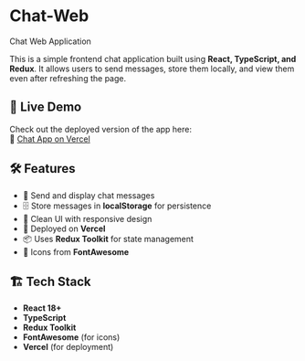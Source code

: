 # Chat-Web
Chat Web Application

This is a simple frontend chat application built using **React, TypeScript, and Redux**. It allows users to send messages, store them locally, and view them even after refreshing the page.

## 🚀 Live Demo
Check out the deployed version of the app here:  
🔗 [Chat App on Vercel](https://front-kb55cbkur-nguyen-quys-projects-bd212c70.vercel.app)

## 🛠️ Features
- 💬 Send and display chat messages
- 🗄️ Store messages in **localStorage** for persistence
- 🎨 Clean UI with responsive design
- 🚀 Deployed on **Vercel**
- 📦 Uses **Redux Toolkit** for state management
- 🎨 Icons from **FontAwesome**

## 🏗️ Tech Stack
- **React 18+**
- **TypeScript**
- **Redux Toolkit**
- **FontAwesome** (for icons)
- **Vercel** (for deployment)